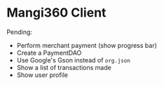 # Mangi360 Client

Pending:

- Perform merchant payment (show progress bar)
- Create a PaymentDAO 
- Use Google's Gson instead of `org.json`
- Show a list of transactions made
- Show user profile
